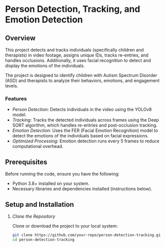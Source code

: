 # Person Detection, Tracking, and Emotion Detection

## Overview
This project detects and tracks individuals (specifically children and therapists) in video footage, assigns unique IDs, tracks re-entries, and handles occlusions. Additionally, it uses facial recognition to detect and display the emotions of the individuals.

The project is designed to identify children with Autism Spectrum Disorder (ASD) and therapists to analyze their behaviors, emotions, and engagement levels.

### Features
- *Person Detection*: Detects individuals in the video using the YOLOv8 model.
- *Tracking*: Tracks the detected individuals across frames using the Deep SORT algorithm, which handles re-entries and post-occlusion tracking.
- *Emotion Detection*: Uses the FER (Facial Emotion Recognition) model to detect the emotions of the individuals based on facial expressions.
- *Optimized Processing*: Emotion detection runs every 5 frames to reduce computational overhead.

## Prerequisites

Before running the code, ensure you have the following:
- Python 3.8+ installed on your system.
- Necessary libraries and dependencies installed (instructions below).

## Setup and Installation

1. *Clone the Repository*

   Clone or download the project to your local system:

   ```bash
   git clone https://github.com/your-repo/person-detection-tracking.git
   cd person-detection-tracking

